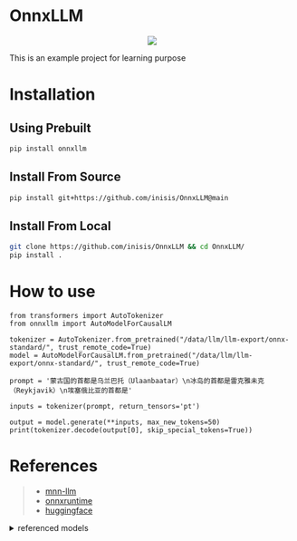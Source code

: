 # OnnxLLM

<p align="center">
    <a href="https://pypi.org/project/onnxllm">
        <img src="https://badgen.net/pypi/v/onnxllm?color=blue" />
    </a>
</p>

This is an example project for learning purpose

# Installation

## Using Prebuilt

```bash
pip install onnxllm
```

## Install From Source

```bash
pip install git+https://github.com/inisis/OnnxLLM@main
```

## Install From Local

```bash
git clone https://github.com/inisis/OnnxLLM && cd OnnxLLM/
pip install .
```

# How to use

```
from transformers import AutoTokenizer
from onnxllm import AutoModelForCausalLM

tokenizer = AutoTokenizer.from_pretrained("/data/llm/llm-export/onnx-standard/", trust_remote_code=True)
model = AutoModelForCausalLM.from_pretrained("/data/llm/llm-export/onnx-standard/", trust_remote_code=True)

prompt = '蒙古国的首都是乌兰巴托（Ulaanbaatar）\n冰岛的首都是雷克雅未克（Reykjavik）\n埃塞俄比亚的首都是'

inputs = tokenizer(prompt, return_tensors='pt')

output = model.generate(**inputs, max_new_tokens=50)
print(tokenizer.decode(output[0], skip_special_tokens=True))
```

# References

> - [mnn-llm](https://github.com/wangzhaode/mnn-llm)
> - [onnxruntime](https://github.com/microsoft/onnxruntime)
> - [huggingface](https://github.com/huggingface)


<details>
  <summary>referenced models</summary>

- [chatglm-6b](https://modelscope.cn/models/ZhipuAI/chatglm-6b/summary)
- [chatglm2-6b](https://modelscope.cn/models/ZhipuAI/chatglm2-6b/summary)
- [chatglm3-6b](https://modelscope.cn/models/ZhipuAI/chatglm3-6b/summary)
- [codegeex2-6b](https://modelscope.cn/models/ZhipuAI/codegeex2-6b/summary)
- [Baichuan2-7B-Chat](https://modelscope.cn/models/baichuan-inc/baichuan-7B/summary)
- [Qwen-7B-Chat](https://modelscope.cn/models/qwen/Qwen-7B-Chat/summary)
- [Qwen-VL-Chat](https://modelscope.cn/models/qwen/Qwen-VL-Chat/summary)
- [Qwen-1.8B-Chat](https://modelscope.cn/models/qwen/Qwen-1_8B-Chat/summary)
- [Llama-2-7b-chat-ms](https://modelscope.cn/models/modelscope/Llama-2-7b-chat-ms/summary)
- [internlm-chat-7b](https://modelscope.cn/models/Shanghai_AI_Laboratory/internlm-chat-7b/summary)
- [phi-2](https://modelscope.cn/models/AI-ModelScope/phi-2/summary)
- [bge-large-zh](https://modelscope.cn/models/AI-ModelScope/bge-large-zh/summary)
- [TinyLlama-1.1B-Chat-v0.6](https://huggingface.co/TinyLlama/TinyLlama-1.1B-Chat-v0.6)
- [Yi-6B-Chat](https://modelscope.cn/models/01ai/Yi-6B-Chat/summary)
- [Qwen1.5-0.5B-Chat](https://modelscope.cn/models/qwen/Qwen1.5-0.5B-Chat/summary)
- [Qwen1.5-1.8B-Chat](https://modelscope.cn/models/qwen/Qwen1.5-1.8B-Chat/summary)
- [Qwen1.5-4B-Chat](https://modelscope.cn/models/qwen/Qwen1.5-4B-Chat/summary)
- [Qwen1.5-7B-Chat](https://modelscope.cn/models/qwen/Qwen1.5-7B-Chat/summary)

</details>